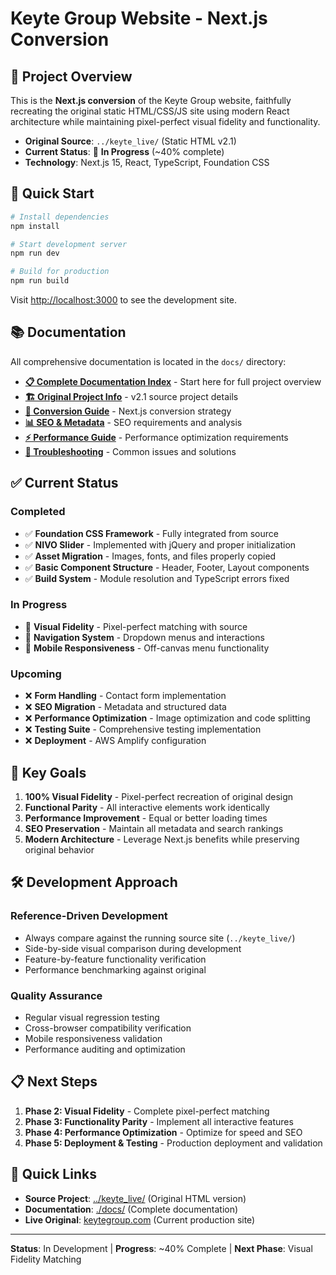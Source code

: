 # Keyte Group Website - Next.js Conversion

## 🎯 Project Overview

This is the **Next.js conversion** of the Keyte Group website, faithfully recreating the original static HTML/CSS/JS site using modern React architecture while maintaining pixel-perfect visual fidelity and functionality.

- **Original Source**: `../keyte_live/` (Static HTML v2.1)
- **Current Status**: 🔄 **In Progress** (~40% complete)
- **Technology**: Next.js 15, React, TypeScript, Foundation CSS

## 🚀 Quick Start

```bash
# Install dependencies
npm install

# Start development server
npm run dev

# Build for production
npm run build
```

Visit [http://localhost:3000](http://localhost:3000) to see the development site.

## 📚 Documentation

All comprehensive documentation is located in the `docs/` directory:

- **[📋 Complete Documentation Index](./docs/README.md)** - Start here for full project overview
- **[🏗️ Original Project Info](./docs/README.md)** - v2.1 source project details
- **[🔄 Conversion Guide](./docs/NEXTJS-CONVERSION-README.md)** - Next.js conversion strategy
- **[📊 SEO & Metadata](./docs/METADATA-ANALYSIS.md)** - SEO requirements and analysis
- **[⚡ Performance Guide](./docs/PERFORMANCE-OPTIMIZATION-GUIDE.md)** - Performance optimization requirements
- **[🔧 Troubleshooting](./docs/TROUBLESHOOTING.md)** - Common issues and solutions

## ✅ Current Status

### **Completed**
- ✅ **Foundation CSS Framework** - Fully integrated from source
- ✅ **NIVO Slider** - Implemented with jQuery and proper initialization
- ✅ **Asset Migration** - Images, fonts, and files properly copied
- ✅ **Basic Component Structure** - Header, Footer, Layout components
- ✅ **Build System** - Module resolution and TypeScript errors fixed

### **In Progress** 
- 🔄 **Visual Fidelity** - Pixel-perfect matching with source
- 🔄 **Navigation System** - Dropdown menus and interactions
- 🔄 **Mobile Responsiveness** - Off-canvas menu functionality

### **Upcoming**
- ❌ **Form Handling** - Contact form implementation
- ❌ **SEO Migration** - Metadata and structured data
- ❌ **Performance Optimization** - Image optimization and code splitting
- ❌ **Testing Suite** - Comprehensive testing implementation
- ❌ **Deployment** - AWS Amplify configuration

## 🎯 Key Goals

1. **100% Visual Fidelity** - Pixel-perfect recreation of original design
2. **Functional Parity** - All interactive elements work identically
3. **Performance Improvement** - Equal or better loading times
4. **SEO Preservation** - Maintain all metadata and search rankings
5. **Modern Architecture** - Leverage Next.js benefits while preserving original behavior

## 🛠️ Development Approach

### **Reference-Driven Development**
- Always compare against the running source site (`../keyte_live/`)
- Side-by-side visual comparison during development
- Feature-by-feature functionality verification
- Performance benchmarking against original

### **Quality Assurance**
- Regular visual regression testing
- Cross-browser compatibility verification
- Mobile responsiveness validation
- Performance auditing and optimization

## 📋 Next Steps

1. **Phase 2: Visual Fidelity** - Complete pixel-perfect matching
2. **Phase 3: Functionality Parity** - Implement all interactive features
3. **Phase 4: Performance Optimization** - Optimize for speed and SEO
4. **Phase 5: Deployment & Testing** - Production deployment and validation

## 🔗 Quick Links

- **Source Project**: [../keyte_live/](../keyte_live/) (Original HTML version)
- **Documentation**: [./docs/](./docs/) (Complete documentation)
- **Live Original**: [keytegroup.com](https://keytegroup.com) (Current production site)

---

**Status**: In Development | **Progress**: ~40% Complete | **Next Phase**: Visual Fidelity Matching